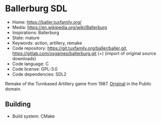 # Ballerburg SDL

- Home: https://baller.tuxfamily.org/
- Media: https://en.wikipedia.org/wiki/Ballerburg
- Inspirations: Ballerburg
- State: mature
- Keywords: action, artillery, remake
- Code repository: https://git.tuxfamily.org/baller/baller.git, https://gitlab.com/osgames/ballerburg.git (+) (import of original source downloads)
- Code language: C
- Code license: GPL-3.0
- Code dependencies: SDL2

Remake of the Turnbased Artillery game from 1987.
[Original](http://www.eckhardkruse.net/atari_st/baller.html) in the Public domain.


## Building

- Build system: CMake
